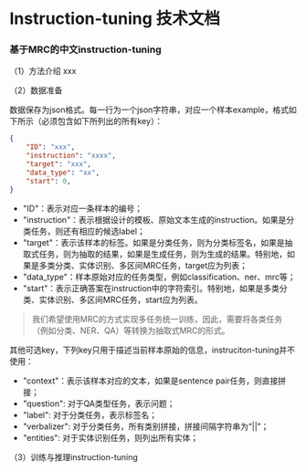 # Instruction-tuning 技术文档


### 基于MRC的中文instruction-tuning
（1）方法介绍
xxx

（2）数据准备

数据保存为json格式。每一行为一个json字符串，对应一个样本example，格式如下所示（必须包含如下所列出的所有key）：
```json
{
    "ID": "xxx",
    "instruction": "xxxx",
    "target": "xxx",
    "data_type": "xx",
    "start": 0,
}
```
- "ID"：表示对应一条样本的编号；
- "instruction"：表示根据设计的模板、原始文本生成的instruction。如果是分类任务，则还有相应的候选label；
- "target"：表示该样本的标签。如果是分类任务，则为分类标签名，如果是抽取式任务，则为抽取的结果，如果是生成任务，则为生成的结果。特别地，如果是多类分类、实体识别、多区间MRC任务，target应为列表；
- "data_type"：样本原始对应的任务类型，例如classification、ner、mrc等；
- "start"：表示正确答案在instruction中的字符索引。特别地，如果是多类分类、实体识别、多区间MRC任务，start应为列表。
> 我们希望使用MRC的方式实现多任务统一训练，因此，需要将各类任务（例如分类、NER、QA）等转换为抽取式MRC的形式。

其他可选key，下列key只用于描述当前样本原始的信息，instruciton-tuning并不使用：
- "context"：表示该样本对应的文本，如果是sentence pair任务，则直接拼接；
- "question": 对于QA类型任务，表示问题；
- "label": 对于分类任务，表示标签名；
- "verbalizer": 对于分类任务，所有类别拼接，拼接间隔字符串为“||”；
- "entities": 对于实体识别任务，则列出所有实体；

（3）训练与推理instruction-tuning
